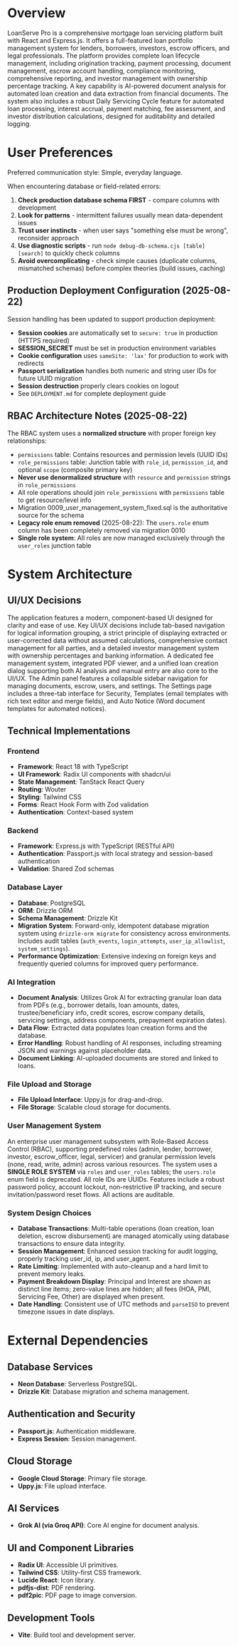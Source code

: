 # Overview

LoanServe Pro is a comprehensive mortgage loan servicing platform built with React and Express.js. It offers a full-featured loan portfolio management system for lenders, borrowers, investors, escrow officers, and legal professionals. The platform provides complete loan lifecycle management, including origination tracking, payment processing, document management, escrow account handling, compliance monitoring, comprehensive reporting, and investor management with ownership percentage tracking. A key capability is AI-powered document analysis for automated loan creation and data extraction from financial documents. The system also includes a robust Daily Servicing Cycle feature for automated loan processing, interest accrual, payment matching, fee assessment, and investor distribution calculations, designed for auditability and detailed logging.

# User Preferences

Preferred communication style: Simple, everyday language.

When encountering database or field-related errors:
1. **Check production database schema FIRST** - compare columns with development
2. **Look for patterns** - intermittent failures usually mean data-dependent issues
3. **Trust user instincts** - when user says "something else must be wrong", reconsider approach
4. **Use diagnostic scripts** - run `node debug-db-schema.cjs [table] [search]` to quickly check columns
5. **Avoid overcomplicating** - check simple causes (duplicate columns, mismatched schemas) before complex theories (build issues, caching)

## Production Deployment Configuration (2025-08-22)
Session handling has been updated to support production deployment:
- **Session cookies** are automatically set to `secure: true` in production (HTTPS required)
- **SESSION_SECRET** must be set in production environment variables
- **Cookie configuration** uses `sameSite: 'lax'` for production to work with redirects
- **Passport serialization** handles both numeric and string user IDs for future UUID migration
- **Session destruction** properly clears cookies on logout
- See `DEPLOYMENT.md` for complete deployment guide

## RBAC Architecture Notes (2025-08-22)
The RBAC system uses a **normalized structure** with proper foreign key relationships:
- `permissions` table: Contains resources and permission levels (UUID IDs)
- `role_permissions` table: Junction table with `role_id`, `permission_id`, and optional `scope` (composite primary key)
- **Never use denormalized structure** with `resource` and `permission` strings in `role_permissions`
- All role operations should join `role_permissions` with `permissions` table to get resource/level info
- Migration 0009_user_management_system_fixed.sql is the authoritative source for the schema
- **Legacy role enum removed** (2025-08-22): The `users.role` enum column has been completely removed via migration 0010
- **Single role system**: All roles are now managed exclusively through the `user_roles` junction table

# System Architecture

## UI/UX Decisions
The application features a modern, component-based UI designed for clarity and ease of use. Key UI/UX decisions include tab-based navigation for logical information grouping, a strict principle of displaying extracted or user-corrected data without assumed calculations, comprehensive contact management for all parties, and a detailed investor management system with ownership percentages and banking information. A dedicated fee management system, integrated PDF viewer, and a unified loan creation dialog supporting both AI analysis and manual entry are also core to the UI/UX. The Admin panel features a collapsible sidebar navigation for managing documents, escrow, users, and settings. The Settings page includes a three-tab interface for Security, Templates (email templates with rich text editor and merge fields), and Auto Notice (Word document templates for automated notices).

## Technical Implementations

### Frontend
- **Framework**: React 18 with TypeScript
- **UI Framework**: Radix UI components with shadcn/ui
- **State Management**: TanStack React Query
- **Routing**: Wouter
- **Styling**: Tailwind CSS
- **Forms**: React Hook Form with Zod validation
- **Authentication**: Context-based system

### Backend
- **Framework**: Express.js with TypeScript (RESTful API)
- **Authentication**: Passport.js with local strategy and session-based authentication
- **Validation**: Shared Zod schemas

### Database Layer
- **Database**: PostgreSQL
- **ORM**: Drizzle ORM
- **Schema Management**: Drizzle Kit
- **Migration System**: Forward-only, idempotent database migration system using `drizzle-orm migrate` for consistency across environments. Includes audit tables (`auth_events`, `login_attempts`, `user_ip_allowlist`, `system_settings`).
- **Performance Optimization**: Extensive indexing on foreign keys and frequently queried columns for improved query performance.

### AI Integration
- **Document Analysis**: Utilizes Grok AI for extracting granular loan data from PDFs (e.g., borrower details, loan amounts, dates, trustee/beneficiary info, credit scores, escrow company details, servicing settings, address components, prepayment expiration dates).
- **Data Flow**: Extracted data populates loan creation forms and the database.
- **Error Handling**: Robust handling of AI responses, including streaming JSON and warnings against placeholder data.
- **Document Linking**: AI-uploaded documents are stored and linked to loans.

### File Upload and Storage
- **File Upload Interface**: Uppy.js for drag-and-drop.
- **File Storage**: Scalable cloud storage for documents.

### User Management System
An enterprise user management subsystem with Role-Based Access Control (RBAC), supporting predefined roles (admin, lender, borrower, investor, escrow_officer, legal, servicer) and granular permission levels (none, read, write, admin) across various resources. The system uses a **SINGLE ROLE SYSTEM** via `roles` and `user_roles` tables; the `users.role` enum field is deprecated. All role IDs are UUIDs. Features include a robust password policy, account lockout, non-restrictive IP tracking, and secure invitation/password reset flows. All actions are auditable.

### System Design Choices
- **Database Transactions**: Multi-table operations (loan creation, loan deletion, escrow disbursement) are managed atomically using database transactions to ensure data integrity.
- **Session Management**: Enhanced session tracking for audit logging, properly tracking user_id, ip, and user_agent.
- **Rate Limiting**: Implemented with auto-cleanup and a hard limit to prevent memory leaks.
- **Payment Breakdown Display**: Principal and Interest are shown as distinct line items; zero-value lines are hidden; all fees (HOA, PMI, Servicing Fee, Other) are displayed when present.
- **Date Handling**: Consistent use of UTC methods and `parseISO` to prevent timezone issues in date displays.

# External Dependencies

## Database Services
- **Neon Database**: Serverless PostgreSQL.
- **Drizzle Kit**: Database migration and schema management.

## Authentication and Security
- **Passport.js**: Authentication middleware.
- **Express Session**: Session management.

## Cloud Storage
- **Google Cloud Storage**: Primary file storage.
- **Uppy.js**: File upload interface.

## AI Services
- **Grok AI (via Groq API)**: Core AI engine for document analysis.

## UI and Component Libraries
- **Radix UI**: Accessible UI primitives.
- **Tailwind CSS**: Utility-first CSS framework.
- **Lucide React**: Icon library.
- **pdfjs-dist**: PDF rendering.
- **pdf2pic**: PDF page to image conversion.

## Development Tools
- **Vite**: Build tool and development server.